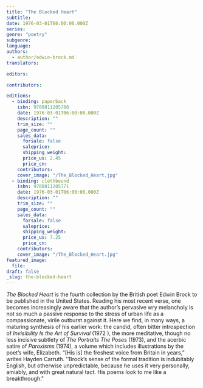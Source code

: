 ```yaml
---
title: "The Blocked Heart"
subtitle:
date: 1976-03-01T06:00:00.000Z
series:
genre: "poetry"
subgenre:
language:
authors:
  - author/edwin-brock.md
translators:

editors:

contributors:

editions:
  - binding: paperback
    isbn: 9780811205788
    date: 1976-03-01T06:00:00.000Z
    description: ""
    trim_size: ""
    page_count: ""
    sales_data:
      forsale: false
      saleprice:
      shipping_weight:
      price_us: 2.45
      price_cn:
    contributors:
    cover_image: "/The_Blocked_Heart.jpg"
  - binding: clothbound
    isbn: 9780811205771
    date: 1976-03-01T06:00:00.000Z
    description: ""
    trim_size: ""
    page_count: ""
    sales_data:
      forsale: false
      saleprice:
      shipping_weight:
      price_us: 7.25
      price_cn:
    contributors:
    cover_image: "/The_Blocked_Heart.jpg"
featured_image:
  file:
draft: false
_slug: the-blocked-heart
---
```


_The Blocked Heart_ is the fourth collection by the British poet Edwin Brock to be published in the United States. Reading his most recent verse, one becomes increasingly aware that the author’s pervasive wry melancholy is not so much a passive response to the stress of urban life as a compassionate, virile outburst against it. Here we find, in many ways, a maturing synthesis of his earlier work: the candid, often bitter introspection of _Invisibility Is the Art of Survival_ (1972 ), the more meditative, though no less incisive subtlety of _The Portraits The Poses_ (1973), and the acerbic satire of _Paroxisms_ (1974), a volume which includes illustrations by the poet’s wife, Elizabeth. “[His is] the freshest voice from Britain in years,” writes Hayden Carruth. ’’Brock’s sense of the formal tradition is indubitably English, but otherwise unpredictable, because he uses it very personally, amiably, and with great natural tact. His poems look to me like a breakthrough."

